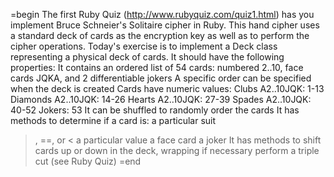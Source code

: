 =begin
The first Ruby Quiz (http://www.rubyquiz.com/quiz1.html) has you implement
Bruce Schneier's Solitaire cipher in Ruby. This hand cipher uses a standard
deck of cards as the encryption key as well as to perform the cipher operations.
Today's exercise is to implement a Deck class representing a physical deck of
cards. It should have the following properties:
It contains an ordered list of 54 cards: numbered 2..10, face cards JQKA, and 2 differentiable jokers
A specific order can be specified when the deck is created
Cards have numeric values:
Clubs A2..10JQK: 1-13
Diamonds A2..10JQK: 14-26
Hearts A2..10JQK: 27-39
Spades A2..10JQK: 40-52
Jokers: 53
It can be shuffled to randomly order the cards
It has methods to determine if a card is:
a particular suit
>, ==, or < a particular value
a face card
a joker
It has methods to
shift cards up or down in the deck, wrapping if necessary
perform a triple cut (see Ruby Quiz)
=end